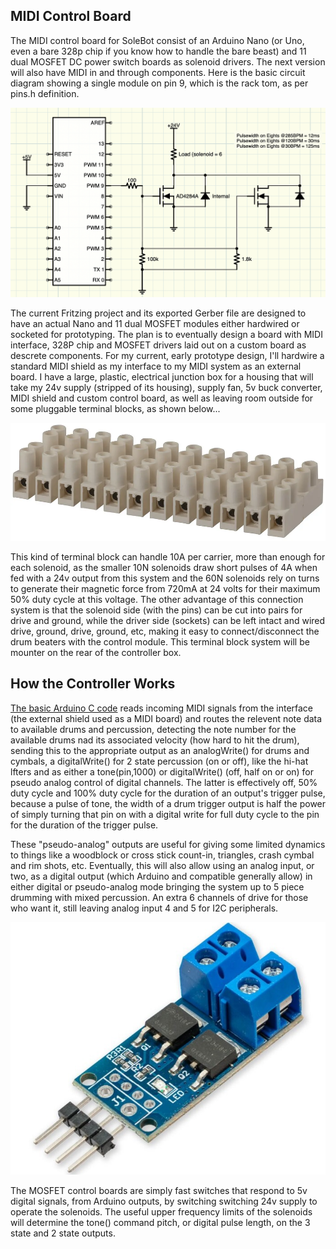 ## MIDI Control Board

The MIDI control board for SoleBot consist of an Arduino Nano (or Uno, even a bare 328p chip if you know how to handle the bare beast) and 11 dual MOSFET DC power switch boards as solenoid drivers. The next version will also have MIDI in and through components. Here is the basic circuit diagram showing a single module on pin 9, which is the rack tom, as per pins.h definition.

![Control Board Circuit (only one driver circuit shown)](https://github.com/crunchysteve/SoleBot/blob/main/images/CircuitDiagram.png)

The current Fritzing project and its exported Gerber file are designed to have an actual Nano and 11 dual MOSFET modules either hardwired or socketed for prototyping. The plan is to eventually design a board with MIDI interface, 328P chip and MOSFET drivers laid out on a custom board as descrete components. For my current, early prototype design, I'll hardwire a standard MIDI shield as my interface to my MIDI system as an external board. I have a large, plastic, electrical junction box for a housing that will take my 24v supply (stripped of its housing), supply fan, 5v buck converter, MIDI shield and custom control board, as well as leaving room outside for some pluggable terminal blocks, as shown below...

[![Jaycar pluggable terminal block)](https://github.com/crunchysteve/SoleBot/blob/main/images/HM3202_plug-socket-12-way-screw-terminal-strip_82612.png)](https://www.jaycar.com.au/plug-socket-12-way-screw-terminal-strip/p/HM3202)

This kind of terminal block can handle 10A per carrier, more than enough for each solenoid, as the smaller 10N solenoids draw short pulses of 4A when fed with a 24v output from this system and the 60N solenoids rely on turns to generate their magnetic force from 720mA at 24 volts for their maximum 50% duty cycle at this voltage. The other advantage of this connection system is that the solenoid side (with the pins) can be cut into pairs for drive and ground, while the driver side (sockets) can be left intact and wired drive, ground, drive, ground, etc, making it easy to connect/disconnect the drum beaters with the control module. This terminal block system will be mounter on the rear of the controller box.

## How the Controller Works

[The basic Arduino C code](https://github.com/crunchysteve/SoleBot/tree/main/code) reads incoming MIDI signals from the interface (the external shield used as a MIDI board) and routes the relevent note data to available drums and percussion, detecting the note number for the available drums nad its associated velocity (how hard to hit the drum), sending this to the appropriate output as an analogWrite() for drums and cymbals, a digitalWrite() for 2 state percussion (on or off), like the hi-hat lfters and as either a tone(pin,1000) or digitalWrite() (off, half on or on) for pseudo analog control of digital channels. The latter is effectively off, 50% duty cycle and 100% duty cycle for the duration of an output's trigger pulse, because a pulse of tone, the width of a drum trigger output is half the power of simply turning that pin on with a digital write for full duty cycle to the pin for the duration of the trigger pulse.

These "pseudo-analog" outputs are useful for giving some limited dynamics to things like a woodblock or cross stick count-in, triangles, crash cymbal and rim shots, etc. Eventually, this will also allow using an analog input, or two, as a digital output (which Arduino and compatible generally allow) in either digital or pseudo-analog mode bringing the system up to 5 piece drumming with mixed percussion. An extra 6 channels of drive for those who want it, still leaving analog input 4 and 5 for I2C peripherals.

[![Driver module)](https://github.com/crunchysteve/SoleBot/blob/main/images/sny00251.jpg)](https://core-electronics.com.au/mosfet-power-switch-module.html)

The MOSFET control boards are simply fast switches that respond to 5v digital signals, from Arduino outputs, by switching switching 24v supply to operate the solenoids. The useful upper frequency limits of the solenoids will determine the tone() command pitch, or digital pulse length, on the 3 state and 2 state outputs.
